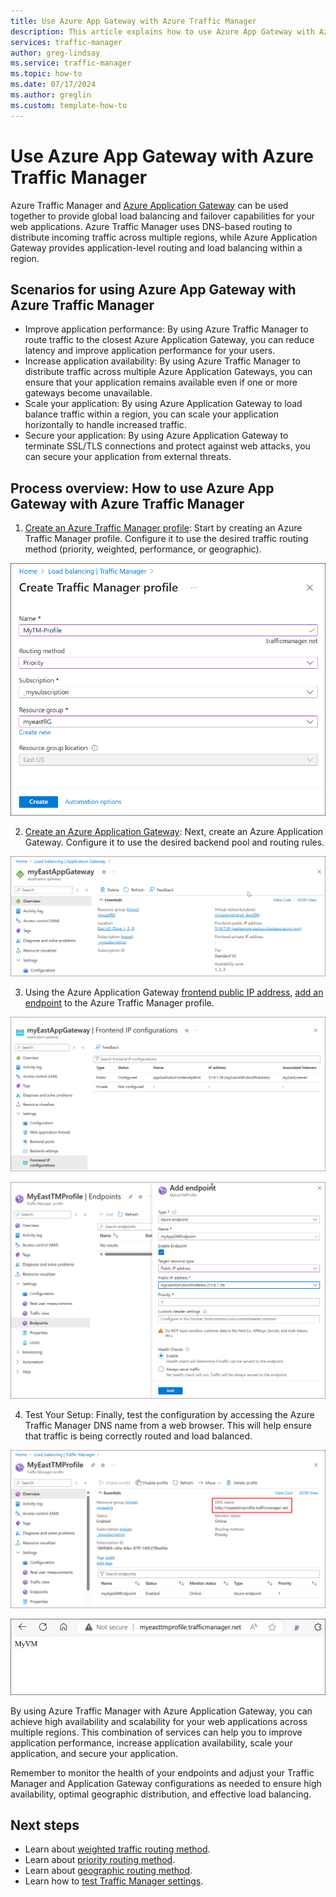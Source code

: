 ```yaml
---
title: Use Azure App Gateway with Azure Traffic Manager
description: This article explains how to use Azure App Gateway with Azure Traffic Manager.
services: traffic-manager
author: greg-lindsay
ms.service: traffic-manager
ms.topic: how-to
ms.date: 07/17/2024
ms.author: greglin
ms.custom: template-how-to
---
```


# Use Azure App Gateway with Azure Traffic Manager

Azure Traffic Manager and [Azure Application Gateway](../application-gateway/overview.md) can be used together to provide global load balancing and failover capabilities for your web applications. Azure Traffic Manager uses DNS-based routing to distribute incoming traffic across multiple regions, while Azure Application Gateway provides application-level routing and load balancing within a region.

## Scenarios for using Azure App Gateway with Azure Traffic Manager

* Improve application performance: By using Azure Traffic Manager to route traffic to the closest Azure Application Gateway, you can reduce latency and improve application performance for your users.
* Increase application availability: By using Azure Traffic Manager to distribute traffic across multiple Azure Application Gateways, you can ensure that your application remains available even if one or more gateways become unavailable.
* Scale your application: By using Azure Application Gateway to load balance traffic within a region, you can scale your application horizontally to handle increased traffic.
* Secure your application: By using Azure Application Gateway to terminate SSL/TLS connections and protect against web attacks, you can secure your application from external threats.

## Process overview: How to use Azure App Gateway with Azure Traffic Manager

1.	[Create an Azure Traffic Manager profile](quickstart-create-traffic-manager-profile.md): Start by creating an Azure Traffic Manager profile. Configure it to use the desired traffic routing method (priority, weighted, performance, or geographic).

  ![A screenshot of creating a traffic manager profile.](media/traffic-manager-use-with-appgw/create-profile.png)

2.	[Create an Azure Application Gateway](../application-gateway/quick-create-portal.md): Next, create an Azure Application Gateway. Configure it to use the desired backend pool and routing rules.

  ![A screenshot of creating an application gateway.](media/traffic-manager-use-with-appgw/create-appgw.png)

3.	Using the Azure Application Gateway [frontend public IP address](../application-gateway-components.md#frontend-ip-addresses), [add an endpoint](quickstart-create-traffic-manager-profile.md#add-traffic-manager-endpoints) to the Azure Traffic Manager profile.

  ![A screenshot of the application gateway frontend configuration.](media/traffic-manager-use-with-appgw/appgw-frontend.png)

  ![A screenshot of adding an endpoint to the traffic manager profile.](media/traffic-manager-use-with-appgw/add-endpoint.png)

4.	Test Your Setup: Finally, test the configuration by accessing the Azure Traffic Manager DNS name from a web browser. This will help ensure that traffic is being correctly routed and load balanced.

  ![A screenshot of the DNS name for the traffic manager profile.](media/traffic-manager-use-with-appgw/dns-name.png)

  ![A screenshot of testing the traffic manager connection.](media/traffic-manager-use-with-appgw/test-connection.png)

By using Azure Traffic Manager with Azure Application Gateway, you can achieve high availability and scalability for your web applications across multiple regions. This combination of services can help you to improve application performance, increase application availability, scale your application, and secure your application.

Remember to monitor the health of your endpoints and adjust your Traffic Manager and Application Gateway configurations as needed to ensure high availability, optimal geographic distribution, and effective load balancing.

## Next steps

- Learn about [weighted traffic routing method](traffic-manager-configure-weighted-routing-method.md).
- Learn about [priority routing method](traffic-manager-configure-priority-routing-method.md).
- Learn about [geographic routing method](traffic-manager-configure-geographic-routing-method.md).
- Learn how to [test Traffic Manager settings](traffic-manager-testing-settings.md).
